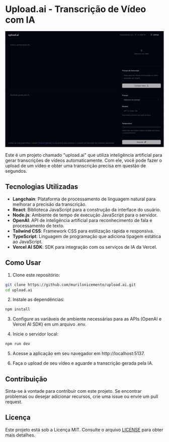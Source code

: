# Upload.ai - Transcrição de Vídeo com IA

![Design do Projeto](./web/design/pre-select.jpeg)

Este é um projeto chamado "upload.ai" que utiliza inteligência artificial para gerar transcrições de vídeos automaticamente. Com ele, você pode fazer o upload de um vídeo e obter uma transcrição precisa em questão de segundos.

## Tecnologias Utilizadas

- **Langchain**: Plataforma de processamento de linguagem natural para melhorar a precisão da transcrição.
- **React**: Biblioteca JavaScript para a construção da interface do usuário.
- **Node.js**: Ambiente de tempo de execução JavaScript para o servidor.
- **OpenAI**: API de inteligência artificial para reconhecimento de fala e processamento de texto.
- **Tailwind CSS**: Framework CSS para estilização rápida e responsiva.
- **TypeScript**: Linguagem de programação que adiciona tipagem estática ao JavaScript.
- **Vercel AI SDK**: SDK para integração com os serviços de IA da Vercel.

## Como Usar

1. Clone este repositório:

```bash
git clone https://github.com/murilonicemento/upload.ai.git
cd upload.ai
```

2. Instale as dependências:

```bash
npm install
```

3. Configure as variáveis de ambiente necessárias para as APIs (OpenAI e Vercel AI SDK) em um arquivo .env.

4. Inicie o servidor local:

```bash
npm run dev
```

5. Acesse a aplicação em seu navegador em http://localhost:5137.

6. Faça o upload de seu vídeo e aguarde a transcrição gerada pela IA.

## Contribuição

Sinta-se à vontade para contribuir com este projeto. Se encontrar problemas ou desejar adicionar recursos, crie uma issue ou envie um pull request.

## Licença

Este projeto está sob a Licença MIT. Consulte o arquivo [LICENSE](./LICENSE) para obter mais detalhes.
